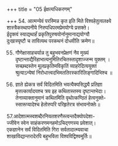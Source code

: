 +++
title = "05 ईक्षत्यधिकरणम्"

+++
54. आत्मन्येवं परस्मिन्न कृत इति मिते विश्वहेतुत्वलक्ष्ये  
शास्त्रैकस्थापनीये निरुपधिपरमप्रेमयोग्ये प्रसक्ते।  
ईदृक्त्वं स्याद्यथार्हं प्रकृतिपुरुषयोर्नानुमानाद्ययोग्यौ  
दुःखास्पृष्टौ च तावित्यथ परकथनं दोधवीति क्रमेण॥

55. गौणेक्षासाहचर्यान्न तु बहुभवनप्रेक्षणं नैव मुख्यं  
दृष्टान्ताद्यैरिहाभात्यनुमितिरचितस्तादृशाज्जन्म युक्तम् ।  
सच्छब्दस्तेन मूलप्रकृतिमविकृतिं व्याहरेदित्ययुक्तं  
श्रुत्याऽन्येषां निरोधात्त्वदभिमततिरस्कारिलिङ्गादिभिश्च ॥

56. ज्ञाते ह्येकत्र सर्वं विदितमिति भवत्यैक्यसिद्ध्यै प्रतिज्ञा  
मृत्तत्कार्यादयश्च त्रय इह कथितास्तस्य दृष्टान्तभेदाः।  
तेनाव्याक्तानुमानं कथितमिति वृथोत्कण्ठितं हेत्वनुक्ते-  
स्सारूप्यादेश्च हेतोरुपरि परिहृतेरत्र संभावनोक्तेः॥

57.आदेशात्मस्वशब्दैरनियतशरणैस्त्वन्तदैक्योपदेशा-  
ज्जीवेन स्वेन साहंकरणमनहमोऽचिद्गणस्य प्रवेशात्।  
एकज्ञानेन सर्वं विदितमिति गिरा सर्वतादात्म्यवाचा  
शाखाविद्यान्तरादेरपि बहुभविता विश्वविद्विश्वमूर्तिः॥